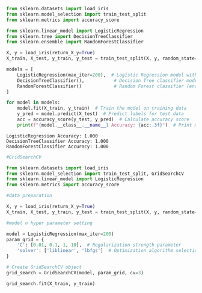 ```python
from sklearn.datasets import load_iris
from sklearn.model_selection import train_test_split
from sklearn.metrics import accuracy_score

from sklearn.linear_model import LogisticRegression
from sklearn.tree import DecisionTreeClassifier
from sklearn.ensemble import RandomForestClassifier

X, y = load_iris(return_X_y=True)
X_train, X_test, y_train, y_test = train_test_split(X, y, random_state=42)
```


```python
models = [
    LogisticRegression(max_iter=200),  # Logistic Regression model with max 200 iterations
    DecisionTreeClassifier(),           # Decision Tree classifier model
    RandomForestClassifier()            # Random Forest classifier (ensemble of decision trees)
]
```


```python
for model in models:
    model.fit(X_train, y_train)  # Train the model on training data
    y_pred = model.predict(X_test)  # Predict labels for test data
    acc = accuracy_score(y_test, y_pred)  # Calculate accuracy score
    print(f"{model.__class__.__name__} Accuracy: {acc:.3f}")  # Print model name and accuracy

```

    LogisticRegression Accuracy: 1.000
    DecisionTreeClassifier Accuracy: 1.000
    RandomForestClassifier Accuracy: 1.000



```python
#GridSearchCV
```


```python
from sklearn.datasets import load_iris
from sklearn.model_selection import train_test_split, GridSearchCV
from sklearn.linear_model import LogisticRegression
from sklearn.metrics import accuracy_score
```


```python
#data preparation
```


```python
X, y = load_iris(return_X_y=True)
X_train, X_test, y_train, y_test = train_test_split(X, y, random_state=42)
```


```python
#model n hyper parameter setting
```


```python
model = LogisticRegression(max_iter=200)
param_grid = {
    'C': [0.01, 0.1, 1, 10],  # Regularization strength parameter
    'solver': ['liblinear', 'lbfgs']  # Optimization algorithm selection
}
```


```python
# Create GridSearchCV object
grid_search = GridSearchCV(model, param_grid, cv=3)
```


```python
grid_search.fit(X_train, y_train)
```




<style>#sk-container-id-2 {color: black;background-color: white;}#sk-container-id-2 pre{padding: 0;}#sk-container-id-2 div.sk-toggleable {background-color: white;}#sk-container-id-2 label.sk-toggleable__label {cursor: pointer;display: block;width: 100%;margin-bottom: 0;padding: 0.3em;box-sizing: border-box;text-align: center;}#sk-container-id-2 label.sk-toggleable__label-arrow:before {content: "▸";float: left;margin-right: 0.25em;color: #696969;}#sk-container-id-2 label.sk-toggleable__label-arrow:hover:before {color: black;}#sk-container-id-2 div.sk-estimator:hover label.sk-toggleable__label-arrow:before {color: black;}#sk-container-id-2 div.sk-toggleable__content {max-height: 0;max-width: 0;overflow: hidden;text-align: left;background-color: #f0f8ff;}#sk-container-id-2 div.sk-toggleable__content pre {margin: 0.2em;color: black;border-radius: 0.25em;background-color: #f0f8ff;}#sk-container-id-2 input.sk-toggleable__control:checked~div.sk-toggleable__content {max-height: 200px;max-width: 100%;overflow: auto;}#sk-container-id-2 input.sk-toggleable__control:checked~label.sk-toggleable__label-arrow:before {content: "▾";}#sk-container-id-2 div.sk-estimator input.sk-toggleable__control:checked~label.sk-toggleable__label {background-color: #d4ebff;}#sk-container-id-2 div.sk-label input.sk-toggleable__control:checked~label.sk-toggleable__label {background-color: #d4ebff;}#sk-container-id-2 input.sk-hidden--visually {border: 0;clip: rect(1px 1px 1px 1px);clip: rect(1px, 1px, 1px, 1px);height: 1px;margin: -1px;overflow: hidden;padding: 0;position: absolute;width: 1px;}#sk-container-id-2 div.sk-estimator {font-family: monospace;background-color: #f0f8ff;border: 1px dotted black;border-radius: 0.25em;box-sizing: border-box;margin-bottom: 0.5em;}#sk-container-id-2 div.sk-estimator:hover {background-color: #d4ebff;}#sk-container-id-2 div.sk-parallel-item::after {content: "";width: 100%;border-bottom: 1px solid gray;flex-grow: 1;}#sk-container-id-2 div.sk-label:hover label.sk-toggleable__label {background-color: #d4ebff;}#sk-container-id-2 div.sk-serial::before {content: "";position: absolute;border-left: 1px solid gray;box-sizing: border-box;top: 0;bottom: 0;left: 50%;z-index: 0;}#sk-container-id-2 div.sk-serial {display: flex;flex-direction: column;align-items: center;background-color: white;padding-right: 0.2em;padding-left: 0.2em;position: relative;}#sk-container-id-2 div.sk-item {position: relative;z-index: 1;}#sk-container-id-2 div.sk-parallel {display: flex;align-items: stretch;justify-content: center;background-color: white;position: relative;}#sk-container-id-2 div.sk-item::before, #sk-container-id-2 div.sk-parallel-item::before {content: "";position: absolute;border-left: 1px solid gray;box-sizing: border-box;top: 0;bottom: 0;left: 50%;z-index: -1;}#sk-container-id-2 div.sk-parallel-item {display: flex;flex-direction: column;z-index: 1;position: relative;background-color: white;}#sk-container-id-2 div.sk-parallel-item:first-child::after {align-self: flex-end;width: 50%;}#sk-container-id-2 div.sk-parallel-item:last-child::after {align-self: flex-start;width: 50%;}#sk-container-id-2 div.sk-parallel-item:only-child::after {width: 0;}#sk-container-id-2 div.sk-dashed-wrapped {border: 1px dashed gray;margin: 0 0.4em 0.5em 0.4em;box-sizing: border-box;padding-bottom: 0.4em;background-color: white;}#sk-container-id-2 div.sk-label label {font-family: monospace;font-weight: bold;display: inline-block;line-height: 1.2em;}#sk-container-id-2 div.sk-label-container {text-align: center;}#sk-container-id-2 div.sk-container {/* jupyter's `normalize.less` sets `[hidden] { display: none; }` but bootstrap.min.css set `[hidden] { display: none !important; }` so we also need the `!important` here to be able to override the default hidden behavior on the sphinx rendered scikit-learn.org. See: https://github.com/scikit-learn/scikit-learn/issues/21755 */display: inline-block !important;position: relative;}#sk-container-id-2 div.sk-text-repr-fallback {display: none;}</style><div id="sk-container-id-2" class="sk-top-container"><div class="sk-text-repr-fallback"><pre>GridSearchCV(cv=3, estimator=LogisticRegression(max_iter=200),
             param_grid={&#x27;C&#x27;: [0.01, 0.1, 1, 10],
                         &#x27;solver&#x27;: [&#x27;liblinear&#x27;, &#x27;lbfgs&#x27;]})</pre><b>In a Jupyter environment, please rerun this cell to show the HTML representation or trust the notebook. <br />On GitHub, the HTML representation is unable to render, please try loading this page with nbviewer.org.</b></div><div class="sk-container" hidden><div class="sk-item sk-dashed-wrapped"><div class="sk-label-container"><div class="sk-label sk-toggleable"><input class="sk-toggleable__control sk-hidden--visually" id="sk-estimator-id-4" type="checkbox" ><label for="sk-estimator-id-4" class="sk-toggleable__label sk-toggleable__label-arrow">GridSearchCV</label><div class="sk-toggleable__content"><pre>GridSearchCV(cv=3, estimator=LogisticRegression(max_iter=200),
             param_grid={&#x27;C&#x27;: [0.01, 0.1, 1, 10],
                         &#x27;solver&#x27;: [&#x27;liblinear&#x27;, &#x27;lbfgs&#x27;]})</pre></div></div></div><div class="sk-parallel"><div class="sk-parallel-item"><div class="sk-item"><div class="sk-label-container"><div class="sk-label sk-toggleable"><input class="sk-toggleable__control sk-hidden--visually" id="sk-estimator-id-5" type="checkbox" ><label for="sk-estimator-id-5" class="sk-toggleable__label sk-toggleable__label-arrow">estimator: LogisticRegression</label><div class="sk-toggleable__content"><pre>LogisticRegression(max_iter=200)</pre></div></div></div><div class="sk-serial"><div class="sk-item"><div class="sk-estimator sk-toggleable"><input class="sk-toggleable__control sk-hidden--visually" id="sk-estimator-id-6" type="checkbox" ><label for="sk-estimator-id-6" class="sk-toggleable__label sk-toggleable__label-arrow">LogisticRegression</label><div class="sk-toggleable__content"><pre>LogisticRegression(max_iter=200)</pre></div></div></div></div></div></div></div></div></div></div>




```python
# Predict using the best model and evaluate accuracy
y_pred = grid_search.predict(X_test)
acc = accuracy_score(y_test, y_pred)
```


```python
print(f"Best parameters: {grid_search.best_params_}")
print(f"Best cross-validation score: {grid_search.best_score_:.3f}")
print(f"Test set accuracy: {acc:.3f}")
```

    Best parameters: {'C': 1, 'solver': 'lbfgs'}
    Best cross-validation score: 0.964
    Test set accuracy: 1.000



```python

```
